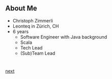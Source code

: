 ## About Me
- Christoph Zimmerli
- Leonteq in Zürich, CH
- 6 years
  - Software Engineer with Java background 
  - Scala 
  - Tech Lead
  - (Sub)Team Lead

#
#
[next](3-You.md)